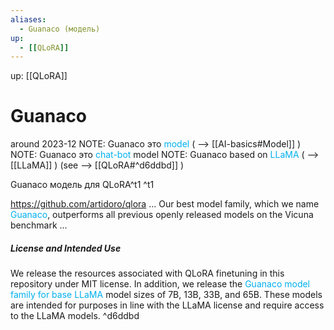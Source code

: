 ```yaml
---
aliases:
  - Guanaco (модель)
up:
  - [[QLoRA]]
---
```

up:  [[QLoRA]]

# Guanaco
around 2023-12
NOTE: Guanaco это <font color="#00b0f0">model</font> ( -->  [[AI-basics#Model]] )
NOTE: Guanaco это <font color="#00b0f0">chat-bot</font> model
NOTE: Guanaco based on <font color="#00b0f0">LLaMA</font> ( --> [[LLaMA]]   ) (see -->  [[QLoRA#^d6ddbd]] )


Guanaco модель для QLoRA^t1 ^t1

https://github.com/artidoro/qlora
... Our best model family, which we name <font color="#00b0f0">Guanaco</font>, outperforms all previous openly released models on the Vicuna benchmark ... 

##### License and Intended Use
We release the resources associated with QLoRA finetuning in this repository under MIT license. In addition, we release the <font color="#00b0f0">Guanaco model family for base LLaMA</font> model sizes of 7B, 13B, 33B, and 65B. These models are intended for purposes in line with the LLaMA license and require access to the LLaMA models.  ^d6ddbd

